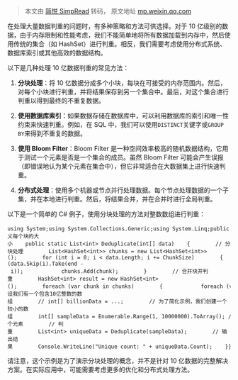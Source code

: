 > 本文由 [简悦 SimpRead](http://ksria.com/simpread/) 转码， 原文地址 [mp.weixin.qq.com](https://mp.weixin.qq.com/s/4yZMeECs89v7nV9Mel0CNA)

在处理大量数据判重的问题时，有多种策略和方法可供选择。对于 10 亿级别的数据，由于内存限制和性能考虑，我们不能简单地将所有数据加载到内存中，然后使用传统的集合（如 HashSet）进行判重。相反，我们需要考虑使用分布式系统、数据库索引或其他高效的数据结构。

以下是几种处理 10 亿数据判重的常见方法：

1.  **分块处理**：将 10 亿数据分成多个小块，每块在可接受的内存范围内。然后，对每个小块进行判重，并将结果保存到另一个集合中。最后，对这个集合进行判重以得到最终的不重复数据。
    
2.  **使用数据库索引**：如果数据存储在数据库中，可以利用数据库的索引和唯一性约束来快速判重。例如，在 SQL 中，我们可以使用`DISTINCT`关键字或`GROUP BY`来得到不重复的数据。
    
3.  **使用 Bloom Filter**：Bloom Filter 是一种空间效率极高的随机数据结构，它用于测试一个元素是否是一个集合的成员。虽然 Bloom Filter 可能会产生误报（即错误地认为某个元素在集合中），但它非常适合在大数据集上进行快速判重。
    
4.  **分布式处理**：使用多个机器或节点并行处理数据。每个节点处理数据的一个子集，并在本地进行判重。然后，将结果合并，并在合并时进行全局判重。
    

以下是一个简单的 C# 例子，使用分块处理的方法对整数数组进行判重：

```
using System;using System.Collections.Generic;using System.Linq;public class DataDeduplicator{    private const int ChunkSize = 1000000; // 定义每个块的大小    public static List<int> Deduplicate(int[] data)    {        // 分块处理        List<HashSet<int>> chunks = new List<HashSet<int>>();        for (int i = 0; i < data.Length; i += ChunkSize)        {            int end = Math.Min(i + ChunkSize, data.Length);            HashSet<int> chunk = new HashSet<int>(data.Skip(i).Take(end - i));            chunks.Add(chunk);        }        // 合并块并判重        HashSet<int> result = new HashSet<int>();        foreach (var chunk in chunks)        {            foreach (var item in chunk)            {                result.Add(item);            }        }        return result.ToList();    }    public static void Main()    {        // 假设我们有一个包含10亿整数的数组        // int[] billionData = ...;        // 为了简化示例，我们创建一个较小的数组        int[] sampleData = Enumerable.Range(1, 10000000).ToArray(); // 10,000,000个元素        // 判重        List<int> uniqueData = Deduplicate(sampleData);        // 输出结果        Console.WriteLine("Unique count: " + uniqueData.Count);    }}
```

请注意，这个示例是为了演示分块处理的概念，并不是针对 10 亿数据的完整解决方案。在实际应用中，可能需要考虑更多的优化和分布式处理方法。